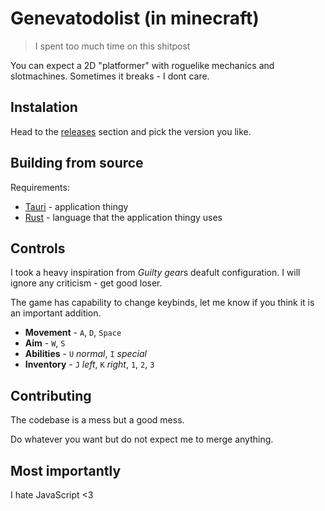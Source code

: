 # Genevatodolist (in minecraft)

> I spent too much time on this shitpost

You can expect a 2D "platformer" with roguelike mechanics and slotmachines. Sometimes it breaks - I dont care.

## Instalation

Head to the [releases](https://github.com/antosatko/genevatodolist/releases) section and pick the version you like.

## Building from source

Requirements:

 - [Tauri](https://v2.tauri.app/) - application thingy
 - [Rust](https://www.rust-lang.org/) - language that the application thingy uses

## Controls

I took a heavy inspiration from *Guilty gear*s deafult configuration. I will ignore any criticism - get good loser.

The game has capability to change keybinds, let me know if you think it is an important addition.

 - **Movement** - `A`, `D`, `Space`
 - **Aim** - `W`, `S`
 - **Abilities** - `U` *normal*, `I` *special*
 - **Inventory** - `J` *left*, `K` *right*, `1`, `2`, `3`

## Contributing

The codebase is a mess but a good mess.

Do whatever you want but do not expect me to merge anything.

## Most importantly

I hate JavaScript <3

